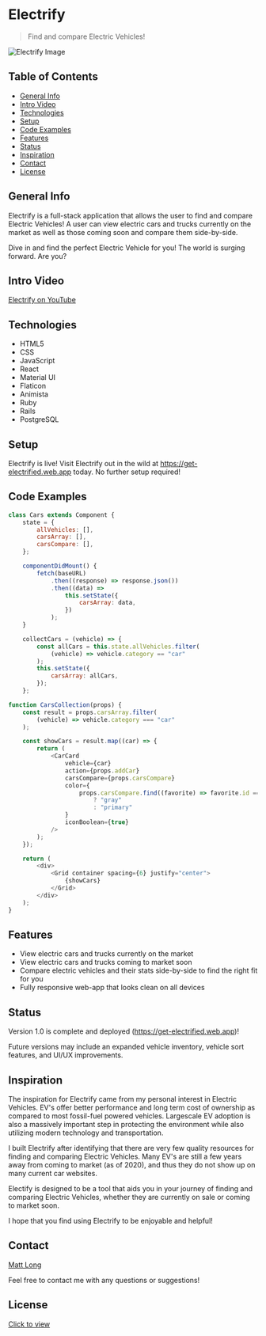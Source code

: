 # Electrify

> Find and compare Electric Vehicles!

![Electrify Image](https://i.imgur.com/EznkQCT.png)

## Table of Contents

- [General Info](#general-info)
- [Intro Video](#intro-video)
- [Technologies](#technologies)
- [Setup](#setup)
- [Code Examples](#code-examples)
- [Features](#features)
- [Status](#status)
- [Inspiration](#inspiration)
- [Contact](#contact)
- [License](#license)

## General Info

Electrify is a full-stack application that allows the user to find and compare Electric Vehicles! A user can view electric cars and trucks currently on the market as well as those coming soon and compare them side-by-side.

Dive in and find the perfect Electric Vehicle for you! The world is surging forward. Are you?

## Intro Video

[Electrify on YouTube](https://youtu.be/nzWYBCkjfmE)

## Technologies

- HTML5
- CSS
- JavaScript
- React
- Material UI
- Flaticon
- Animista
- Ruby
- Rails
- PostgreSQL

## Setup

Electrify is live! Visit Electrify out in the wild at https://get-electrified.web.app today. No further setup required!

## Code Examples

```javaScript
class Cars extends Component {
	state = {
		allVehicles: [],
		carsArray: [],
		carsCompare: [],
	};

	componentDidMount() {
		fetch(baseURL)
			.then((response) => response.json())
			.then((data) =>
				this.setState({
					carsArray: data,
				})
			);
	}

	collectCars = (vehicle) => {
		const allCars = this.state.allVehicles.filter(
			(vehicle) => vehicle.category == "car"
		);
		this.setState({
			carsArray: allCars,
		});
	};
```

```javascript
function CarsCollection(props) {
	const result = props.carsArray.filter(
		(vehicle) => vehicle.category === "car"
	);

	const showCars = result.map((car) => {
		return (
			<CarCard
				vehicle={car}
				action={props.addCar}
				carsCompare={props.carsCompare}
				color={
					props.carsCompare.find((favorite) => favorite.id === car.id)
						? "gray"
						: "primary"
				}
				iconBoolean={true}
			/>
		);
	});

	return (
		<div>
			<Grid container spacing={6} justify="center">
				{showCars}
			</Grid>
		</div>
	);
}
```

## Features

- View electric cars and trucks currently on the market
- View electric cars and trucks coming to market soon
- Compare electric vehicles and their stats side-by-side to find the right fit for you
- Fully responsive web-app that looks clean on all devices

## Status

Version 1.0 is complete and deployed (https://get-electrified.web.app)!

Future versions may include an expanded vehicle inventory, vehicle sort features, and UI/UX improvements.

## Inspiration

The inspiration for Electrify came from my personal interest in Electric Vehicles. EV's offer better performance and long term cost of ownership as compared to most fossil-fuel powered vehicles. Largescale EV adoption is also a massively important step in protecting the environment while also utilizing modern technology and transportation.

I built Electrify after identifying that there are very few quality resources for finding and comparing Electric Vehicles. Many EV's are still a few years away from coming to market (as of 2020), and thus they do not show up on many current car websites.

Electify is designed to be a tool that aids you in your journey of finding and comparing Electric Vehicles, whether they are currently on sale or coming to market soon.

I hope that you find using Electrify to be enjoyable and helpful!

## Contact

[Matt Long](https://www.linkedin.com/in/mattlong34/)

Feel free to contact me with any questions or suggestions!

## License

[Click to view](https://github.com/MattLong34/electrify-frontend/blob/master/LICENSE.md)
